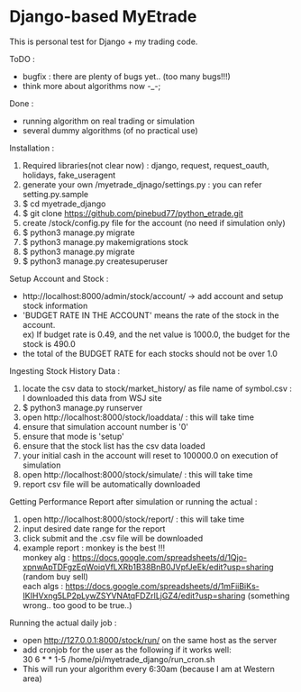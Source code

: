 Django-based MyEtrade
=====================

This is personal test for Django + my trading code.

ToDO :
* bugfix : there are plenty of bugs yet.. (too many bugs!!!)
* think more about algorithms now -_-;

Done :
* running algorithm on real trading or simulation
* several dummy algorithms (of no practical use)

Installation :
1. Required libraries(not clear now) : django, request, request_oauth, holidays, fake_useragent
1. generate your own /myetrade_djnago/settings.py : you can refer setting.py.sample
1. $ cd myetrade_django
1. $ git clone https://github.com/pinebud77/python_etrade.git
1. create /stock/config.py file for the account (no need if simulation only)
1. $ python3 manage.py migrate
1. $ python3 manage.py makemigrations stock
1. $ python3 manage.py migrate
1. $ python3 manage.py createsuperuser

Setup Account and Stock :
* http://localhost:8000/admin/stock/account/ -> add account and setup stock information
* 'BUDGET RATE IN THE ACCOUNT' means the rate of the stock in the account.<br>
ex) If budget rate is 0.49, and the net value is 1000.0, the budget for the stock is 490.0
* the total of the BUDGET RATE for each stocks should not be over 1.0

Ingesting Stock History Data :
1. locate the csv data to stock/market_history/ as file name of symbol.csv : I downloaded this data from WSJ site
1. $ python3 manage.py runserver
1. open http://localhost:8000/stock/loaddata/ : this will take time
1. ensure that simulation account number is '0'
1. ensure that mode is 'setup'
1. ensure that the stock list has the csv data loaded
1. your initial cash in the account will reset to 100000.0 on execution of simulation
1. open http://localhost:8000/stock/simulate/ : this will take time
1. report csv file will be automatically downloaded

Getting Performance Report after simulation or running the actual :
1. open http://localhost:8000/stock/report/ : this will take time
1. input desired date range for the report
1. click submit and the .csv file will be downloaded
1. example report : monkey is the best !!!<br>
monkey alg : https://docs.google.com/spreadsheets/d/1Qjo-xpnwApTDFgzEqWoiqVfLXRb1B38BnB0JVpfJeEk/edit?usp=sharing (random buy sell)<br>
each algs : https://docs.google.com/spreadsheets/d/1mFiiBiKs-IKIHVxng5LP2pLywZSYVNAtqFDZrILjGZ4/edit?usp=sharing (something wrong.. too good to be true..)

Running the actual daily job :
* open http://127.0.0.1:8000/stock/run/ on the same host as the server
* add cronjob for the user as the following if it works well:<br>
30 6 * * 1-5 /home/pi/myetrade_django/run_cron.sh
* This will run your algorithm every 6:30am (because I am at Western area)


